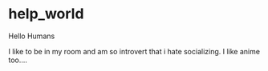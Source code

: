 # help_world
Hello Humans

I like to be in my room and am so introvert that i hate socializing.
I like anime too....
